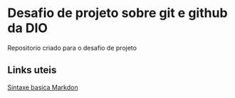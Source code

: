 # Desafio de projeto sobre git e github da DIO
Repositorio criado para o desafio de projeto

## Links uteis
[Sintaxe basica Markdon](https://markdown.net.br/sintaxe-basica/)

